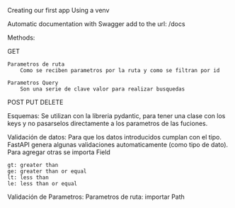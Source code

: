 Creating our first app
    Using a venv

Automatic documentation with Swagger
    add to the url: /docs

Methods:

GET

    Parametros de ruta
        Como se reciben parametros por la ruta y como se filtran por id

    Parametros Query
        Son una serie de clave valor para realizar busquedas

POST
PUT
DELETE

Esquemas:
    Se utilizan con la libreria pydantic, para tener una clase con los keys y no pasarselos directamente a los parametros de las fuciones.

Validación de datos:
    Para que los datos introducidos cumplan con el tipo.
    FastAPI genera algunas validaciones automaticamente (como tipo de dato).
    Para agregar otras se importa Field

    gt: greater than
    ge: greater than or equal
    lt: less than
    le: less than or equal

Validación de Parametros:
    Parametros de ruta:
        importar Path

    

